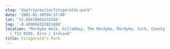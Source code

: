```yaml
---
slug: "daytrip/eu/ie/fitzgeralds-park"
date: '2001-01-30T04:37:00'
lat: '51.89478001532549'
lng: '-8.499056322021488'
location: "Mardyke Walk, Gillabbey, The Mardyke, Mardyke, Cork, County Cork, Munster,\
  \ T12 DV56, Éire / Ireland"
title: Fitzgerald's Park
---
```



